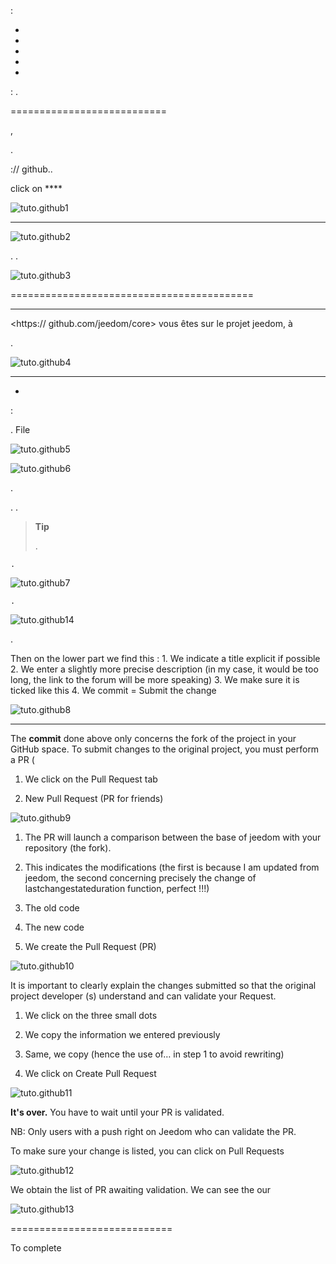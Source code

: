  :

-   

-   

-   

-   

-   


 : .

 
===========================

,




.

:// github..


click on ****

![tuto.github1](images/tuto.github1.png)


 ****

![tuto.github2](images/tuto.github2.png)




. 
.

![tuto.github3](images/tuto.github3.png)

 
==========================================

****








<https:// github.com/jeedom/core> vous êtes sur le projet jeedom, à

.

![tuto.github4](images/tuto.github4.png)

 
---------------------------------------


*
 : 


    


    

.
    File

![tuto.github5](images/tuto.github5.png)





![tuto.github6](images/tuto.github6.png)



. 

. 
.

> **Tip**
>
> 
> 
> 
> .


    .

![tuto.github7](images/tuto.github7.png)




    . 

![tuto.github14](images/tuto.github14.png)

.

Then on the lower part we find this : 1. We indicate a title
explicit if possible 2. We enter a slightly more precise description
(in my case, it would be too long, the link to the forum will be more
speaking) 3. We make sure it is ticked like this 4. We commit =
Submit the change

![tuto.github8](images/tuto.github8.png)

 
--------------------------

The **commit** done above only concerns the fork of the project in
your GitHub space. To submit changes to the original project,
you must perform a PR (

1. We click on the Pull Request tab

2. New Pull Request (PR for friends)

![tuto.github9](images/tuto.github9.png)

1. The PR will launch a comparison between the base of jeedom with your
    repository (the fork).

2. This indicates the modifications (the first is because I
    am updated from jeedom, the second concerning precisely the
    change of lastchangestateduration function, perfect !!!)

3. The old code

4. The new code

5. We create the Pull Request (PR)

![tuto.github10](images/tuto.github10.png)

It is important to clearly explain the changes submitted so that the
original project developer (s) understand and can validate your
Request.

1. We click on the three small dots

2. We copy the information we entered previously

3. Same, we copy (hence the use of… in step 1 to
    avoid rewriting)

4. We click on Create Pull Request

![tuto.github11](images/tuto.github11.png)

**It's over.** You have to wait until your PR is validated.

NB: Only users with a push right on Jeedom who
can validate the PR.

To make sure your change is listed, you
can click on Pull Requests

![tuto.github12](images/tuto.github12.png)

We obtain the list of PR awaiting validation. We can see the
our

![tuto.github13](images/tuto.github13.png)

 
============================

To complete
